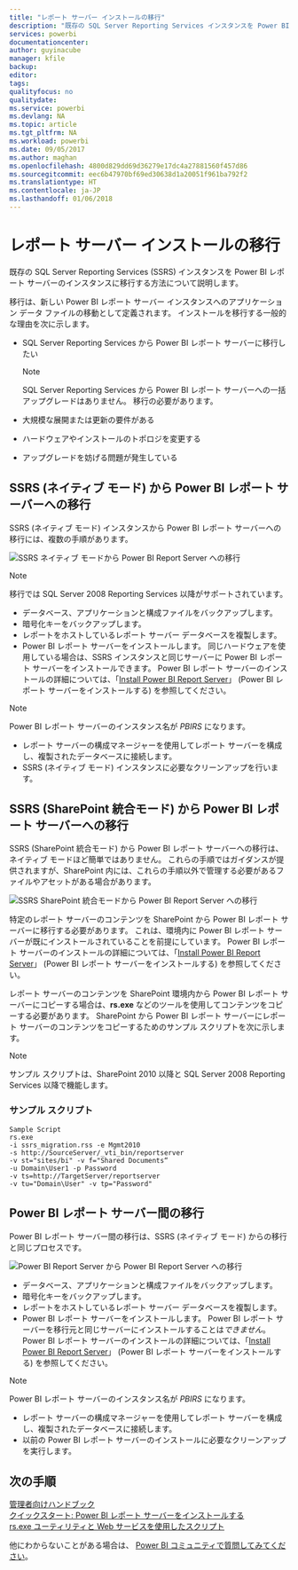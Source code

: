 ```yaml
---
title: "レポート サーバー インストールの移行"
description: "既存の SQL Server Reporting Services インスタンスを Power BI レポート サーバーのインスタンスに移行する方法について説明します。"
services: powerbi
documentationcenter: 
author: guyinacube
manager: kfile
backup: 
editor: 
tags: 
qualityfocus: no
qualitydate: 
ms.service: powerbi
ms.devlang: NA
ms.topic: article
ms.tgt_pltfrm: NA
ms.workload: powerbi
ms.date: 09/05/2017
ms.author: maghan
ms.openlocfilehash: 4800d829dd69d36279e17dc4a27881560f457d86
ms.sourcegitcommit: eec6b47970bf69ed30638d1a20051f961ba792f2
ms.translationtype: HT
ms.contentlocale: ja-JP
ms.lasthandoff: 01/06/2018
---
```

# <a name="migrate-a-report-server-installation"></a>レポート サーバー インストールの移行
既存の SQL Server Reporting Services (SSRS) インスタンスを Power BI レポート サーバーのインスタンスに移行する方法について説明します。

移行は、新しい Power BI レポート サーバー インスタンスへのアプリケーション データ ファイルの移動として定義されます。 インストールを移行する一般的な理由を次に示します。

* SQL Server Reporting Services から Power BI レポート サーバーに移行したい
  
  > [!NOTE]
  > SQL Server Reporting Services から Power BI レポート サーバーへの一括アップグレードはありません。 移行の必要があります。
  > 
  > 
* 大規模な展開または更新の要件がある
* ハードウェアやインストールのトポロジを変更する
* アップグレードを妨げる問題が発生している

## <a name="migrating-to-power-bi-report-server-from-ssrs-native-mode"></a>SSRS (ネイティブ モード) から Power BI レポート サーバーへの移行
SSRS (ネイティブ モード) インスタンスから Power BI レポート サーバーへの移行には、複数の手順があります。

![](media/migrate-report-server/migrate-from-ssrs-native.png "SSRS ネイティブ モードから Power BI Report Server への移行")

> [!NOTE]
> 移行では SQL Server 2008 Reporting Services 以降がサポートされています。
> 
> 

* データベース、アプリケーションと構成ファイルをバックアップします。
* 暗号化キーをバックアップします。
* レポートをホストしているレポート サーバー データベースを複製します。
* Power BI レポート サーバーをインストールします。 同じハードウェアを使用している場合は、SSRS インスタンスと同じサーバーに Power BI レポート サーバーをインストールできます。 Power BI レポート サーバーのインストールの詳細については、「[Install Power BI Report Server](install-report-server.md)」 (Power BI レポート サーバーをインストールする) を参照してください。

> [!NOTE]
> Power BI レポート サーバーのインスタンス名が *PBIRS* になります。
> 
> 

* レポート サーバーの構成マネージャーを使用してレポート サーバーを構成し、複製されたデータベースに接続します。
* SSRS (ネイティブ モード) インスタンスに必要なクリーンアップを行います。

## <a name="migration-to-power-bi-report-server-from-ssrs-sharepoint-integrated-mode"></a>SSRS (SharePoint 統合モード) から Power BI レポート サーバーへの移行
SSRS (SharePoint 統合モード) から Power BI レポート サーバーへの移行は、ネイティブ モードほど簡単ではありません。 これらの手順ではガイダンスが提供されますが、SharePoint 内には、これらの手順以外で管理する必要があるファイルやアセットがある場合があります。

![](media/migrate-report-server/migrate-from-ssrs-sharepoint.png "SSRS SharePoint 統合モードから Power BI Report Server への移行")

特定のレポート サーバーのコンテンツを SharePoint から Power BI レポート サーバーに移行する必要があります。 これは、環境内に Power BI レポート サーバーが既にインストールされていることを前提にしています。 Power BI レポート サーバーのインストールの詳細については、「[Install Power BI Report Server](install-report-server.md)」 (Power BI レポート サーバーをインストールする) を参照してください。

レポート サーバーのコンテンツを SharePoint 環境内から Power BI レポート サーバーにコピーする場合は、**rs.exe** などのツールを使用してコンテンツをコピーする必要があります。 SharePoint から Power BI レポート サーバーにレポート サーバーのコンテンツをコピーするためのサンプル スクリプトを次に示します。

> [!NOTE]
> サンプル スクリプトは、SharePoint 2010 以降と SQL Server 2008 Reporting Services 以降で機能します。
> 
> 

### <a name="sample-script"></a>サンプル スクリプト
```
Sample Script
rs.exe
-i ssrs_migration.rss -e Mgmt2010
-s http://SourceServer/_vti_bin/reportserver
-v st="sites/bi" -v f="Shared Documents“
-u Domain\User1 -p Password
-v ts=http://TargetServer/reportserver
-v tu="Domain\User" -v tp="Password"
```

## <a name="migrateing-from-one-power-bi-report-server-to-another"></a>Power BI レポート サーバー間の移行
Power BI レポート サーバー間の移行は、SSRS (ネイティブ モード) からの移行と同じプロセスです。

![](media/migrate-report-server/migrate-from-pbirs.png "Power BI Report Server から Power BI Report Server への移行")

* データベース、アプリケーションと構成ファイルをバックアップします。
* 暗号化キーをバックアップします。
* レポートをホストしているレポート サーバー データベースを複製します。
* Power BI レポート サーバーをインストールします。 Power BI レポート サーバーを移行元と同じサーバーにインストールすることは*できません*。 Power BI レポート サーバーのインストールの詳細については、「[Install Power BI Report Server](install-report-server.md)」 (Power BI レポート サーバーをインストールする) を参照してください。

> [!NOTE]
> Power BI レポート サーバーのインスタンス名が *PBIRS* になります。
> 
> 

* レポート サーバーの構成マネージャーを使用してレポート サーバーを構成し、複製されたデータベースに接続します。
* 以前の Power BI レポート サーバーのインストールに必要なクリーンアップを実行します。

## <a name="next-steps"></a>次の手順
[管理者向けハンドブック](admin-handbook-overview.md)  
[クイックスタート: Power BI レポート サーバーをインストールする](quickstart-install-report-server.md)  
[rs.exe ユーティリティと Web サービスを使用したスクリプト](https://docs.microsoft.com/sql/reporting-services/tools/script-with-the-rs-exe-utility-and-the-web-service)

他にわからないことがある場合は、 [Power BI コミュニティで質問してみてください](https://community.powerbi.com/)。

